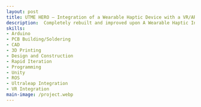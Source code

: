 ```yaml
---
layout: post
title: UTME HERO – Integration of a Wearable Haptic Device with a VR/AR system
description:  Completely rebuilt and improved upon A Wearable Haptic Interface Combining Kinesthetic and Tactile Sensations for 6 DOF Haptic Guidance with the purpose of improving teaching thoracostomies by printing the wearable mesh with PETG and hand building a custom PCB, as well as Expanded the initial implementation integrating the device with Ultraleap, ROS, Unity, and Meta Quest. 
skills: 
- Arduino
- PCB Building/Soldering
- CAD
- 3D Printing
- Design and Construction
- Rapid Iteration
- Programming
- Unity
- ROS
- Ultraleap Integration
- VR Integration
main-image: /project.webp 
---
```

